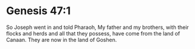# Genesis 47:1

So Joseph went in and told Pharaoh, My father and my brothers, with their flocks and herds and all that they possess, have come from the land of Canaan. They are now in the land of Goshen.
